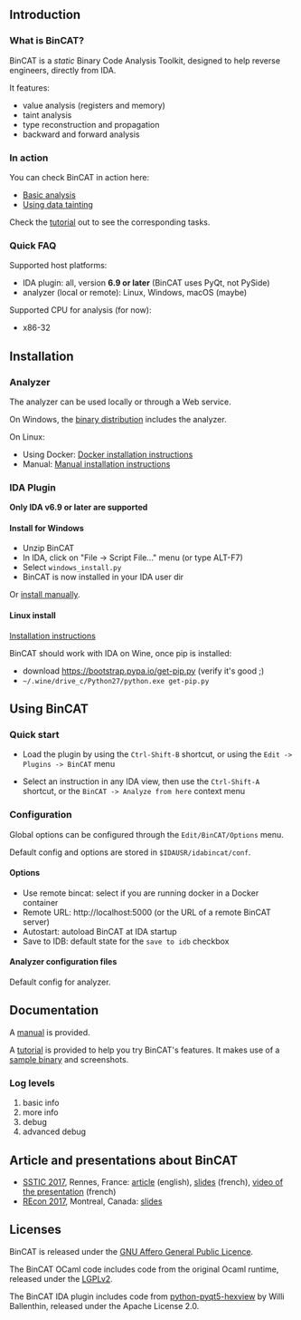 ## Introduction

### What is BinCAT?

BinCAT is a *static* Binary Code Analysis Toolkit, designed to help reverse
engineers, directly from IDA.

It features:

* value analysis (registers and memory)
* taint analysis
* type reconstruction and propagation
* backward and forward analysis

### In action

You can check BinCAT in action here:

* [Basic analysis](https://syscall.eu/bincat/main.mp4)
* [Using data tainting](https://syscall.eu/bincat/taint.mp4)

Check the [tutorial](doc/tutorial.md) out to see the corresponding tasks.

### Quick FAQ

Supported host platforms:

* IDA plugin: all, version **6.9 or later** (BinCAT uses PyQt, not PySide)
* analyzer (local or remote): Linux, Windows, macOS (maybe)

Supported CPU for analysis (for now):
* x86-32

## Installation

### Analyzer
The analyzer can be used locally or through a Web service.

On Windows, the [binary distribution](https://github.com/airbus-seclab/releases) includes the analyzer.

On Linux:
* Using Docker: [Docker installation instructions](doc/install_docker.md)
* Manual: [Manual installation instructions](doc/install_manual.md)

### IDA Plugin

**Only IDA v6.9 or later are supported**

#### Install for Windows

* Unzip BinCAT
* In IDA, click on "File -> Script File..." menu (or type ALT-F7)
* Select `windows_install.py`
* BinCAT is now installed in your IDA user dir

Or [install manually](doc/plugin_manual_win.md).


#### Linux install

[Installation instructions](doc/install_plugin.md)

BinCAT should work with IDA on Wine, once pip is installed:

* download <https://bootstrap.pypa.io/get-pip.py> (verify it's good ;)
* `~/.wine/drive_c/Python27/python.exe get-pip.py`

## Using BinCAT

### Quick start
* Load the plugin by using the `Ctrl-Shift-B` shortcut, or using the
  `Edit -> Plugins -> BinCAT` menu

* Select an instruction in any IDA view, then use the `Ctrl-Shift-A` shortcut,
  or the `BinCAT -> Analyze from here` context menu

### Configuration
Global options can be configured through the `Edit/BinCAT/Options` menu.

Default config and options are stored in `$IDAUSR/idabincat/conf`.

#### Options

* Use remote bincat: select if you are running docker in a Docker container
* Remote URL: http://localhost:5000 (or the URL of a remote BinCAT server)
* Autostart: autoload BinCAT at IDA startup
* Save to IDB: default state for the `save to idb` checkbox


#### Analyzer configuration files
Default config for analyzer.

## Documentation
A [manual](doc/manual.md) is provided. 

A [tutorial](doc/tutorial.md) is provided to help you try BinCAT's features. 
It makes use of a [sample binary](doc/get_key/get_key) and screenshots.

### Log levels

1. basic info
2. more info
3. debug
4. advanced debug

## Article and presentations about BinCAT

* [SSTIC 2017](https://www.sstic.org/2017/presentation/bincat_purrfecting_binary_static_analysis/), Rennes, France: [article](https://www.sstic.org/media/SSTIC2017/SSTIC-actes/bincat_purrfecting_binary_static_analysis/SSTIC2017-Article-bincat_purrfecting_binary_static_analysis-biondi_rigo_zennou_mehrenberger.pdf) (english), [slides](https://www.sstic.org/media/SSTIC2017/SSTIC-actes/bincat_purrfecting_binary_static_analysis/SSTIC2017-Slides-bincat_purrfecting_binary_static_analysis-biondi_rigo_zennou_mehrenberger.pdf) (french), [video of the presentation](https://static.sstic.org/videos2017/SSTIC_2017-06-07_P07.mp4) (french)
* [REcon 2017](https://recon.cx/2017/montreal/talks/bincat.html), Montreal, Canada: [slides](https://syscall.eu/bincat/bincat-recon.pdf)

## Licenses

BinCAT is released under the [GNU Affero General Public
Licence](https://www.gnu.org/licenses/agpl.html).

The BinCAT OCaml code includes code from the original Ocaml runtime, released
under the [LGPLv2](https://www.gnu.org/licenses/lgpl-2.0.txt).

The BinCAT IDA plugin includes code from
[python-pyqt5-hexview](https://github.com/williballenthin/python-pyqt5-hexview)
by Willi Ballenthin, released under the Apache License 2.0.

